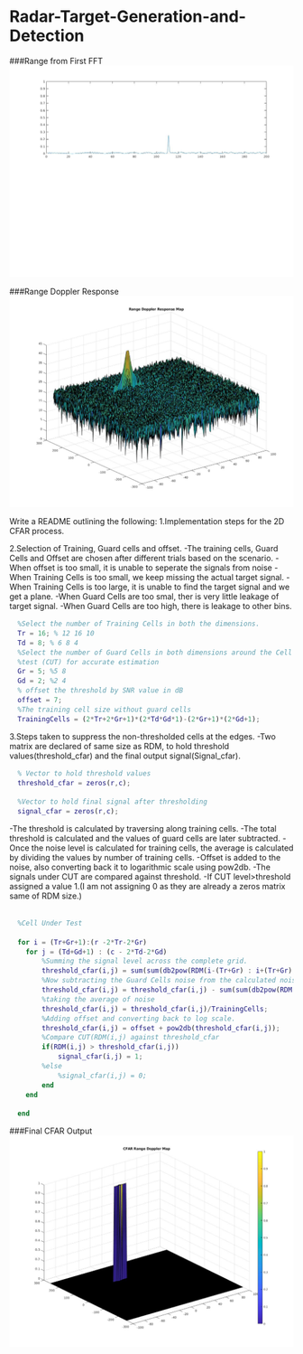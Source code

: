 # Radar-Target-Generation-and-Detection

###Range from First FFT
![Image of Range from First FFT](https://github.com/Balahari-srh/Radar-Target-Generation-and-Detection/blob/main/images/Range%20from%20First%20FFT.jpg)

###Range Doppler Response
![Image of Range Doppler Response Map](https://github.com/Balahari-srh/Radar-Target-Generation-and-Detection/blob/main/images/Range%20Dopple%20Response%20Map.jpg)

Write a README outlining the following:
1.Implementation steps for the 2D CFAR process.



2.Selection of Training, Guard cells and offset.
  -The training cells, Guard Cells and Offset are chosen after different trials based on the scenario.
  -When offset is too small, it is unable to seperate the signals from noise
  -When Training Cells is too small, we keep missing the actual target signal.
  -When Training Cells is too large, it is unable to find the target signal and we get a plane.
  -When Guard Cells are too smal, ther is very little leakage of target signal.
  -When Guard Cells are too high, there is leakage to other bins.
```matlab
  %Select the number of Training Cells in both the dimensions.
  Tr = 16; % 12 16 10
  Td = 8; % 6 8 4
  %Select the number of Guard Cells in both dimensions around the Cell under
  %test (CUT) for accurate estimation
  Gr = 5; %5 8
  Gd = 2; %2 4
  % offset the threshold by SNR value in dB
  offset = 7;
  %The training cell size without guard cells
  TrainingCells = (2*Tr+2*Gr+1)*(2*Td*Gd*1)-(2*Gr+1)*(2*Gd+1);

```

3.Steps taken to suppress the non-thresholded cells at the edges.
  -Two matrix are declared of same size as RDM, to hold threshold values(threshold_cfar) and the final output signal(Signal_cfar).
  ```matlab
    % Vector to hold threshold values
    threshold_cfar = zeros(r,c);

    %Vector to hold final signal after thresholding
    signal_cfar = zeros(r,c);
```
  -The threshold is calculated by traversing along training cells.
  -The total threshold is calculated and the values of guard cells are later subtracted.
  -Once the noise level is calculated for training cells, the average is calculated by dividing the values by number of training cells.
  -Offset is added to the noise, also converting back it to logarithmic scale using pow2db.
  -The signals under CUT are compared against threshold.
  -If CUT level>threshold assigned a value 1.(I am not assigning 0 as they are already a zeros matrix same of RDM size.)
```matlab

  %Cell Under Test

  for i = (Tr+Gr+1):(r -2*Tr-2*Gr)
    for j = (Td+Gd+1) : (c - 2*Td-2*Gd)
        %Summing the signal level across the complete grid.
        threshold_cfar(i,j) = sum(sum(db2pow(RDM(i-(Tr+Gr) : i+(Tr+Gr),j-(Td+Gd) : j+(Td+Gd)))));           
        %Now subtracting the Guard Cells noise from the calculated noise sum of whole grid.
        threshold_cfar(i,j) = threshold_cfar(i,j) - sum(sum(db2pow(RDM((i-Gr):(i+Gr),(j-Gd):(j+Gd)))));
        %taking the average of noise
        threshold_cfar(i,j) = threshold_cfar(i,j)/TrainingCells;
        %Adding offset and converting back to log scale.
        threshold_cfar(i,j) = offset + pow2db(threshold_cfar(i,j));
        %Compare CUT(RDM(i,j) against threshold_cfar
        if(RDM(i,j) > threshold_cfar(i,j))
            signal_cfar(i,j) = 1;
        %else
            %signal_cfar(i,j) = 0;
        end
    end

  end

```
###Final CFAR Output
![Image of CFAR Range Doppler Map](https://github.com/Balahari-srh/Radar-Target-Generation-and-Detection/blob/main/images/CFAR%20Range%20Doppler%20Map.jpg)
